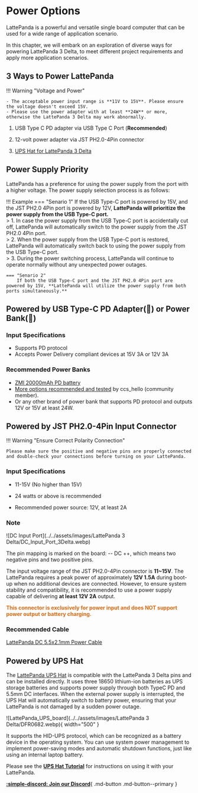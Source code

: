 # Power Options

LattePanda is a powerful and versatile single board computer that can be used for a wide range of application scenario.

In this chapter, we will embark on an exploration of diverse ways for powering LattePanda 3 Delta, to meet different project requirements and apply more application scenarios.

## 3 Ways to Power LattePanda

!!! Warning "Voltage and Power"

    - The acceptable power input range is **11V to 15V**. Please ensure the voltage doesn't exceed 15V.
    - Please use the power adapter with at least **24W** or more, otherwise the LattePanda 3 Delta may work abnormally.

1. USB Type C PD adapter via USB Type C Port (**Recommended**)

2. 12-volt power adapter  via  JST PH2.0-4Pin connector

3. [UPS Hat for LattePanda 3 Delta](https://www.dfrobot.com/product-2735.html)

## Power Supply Priority

LattePanda has a preference for using the power supply from the port with a higher voltage. The power supply selection process is as follows:

!!! Example
    === "Senario 1"
        If the USB Type-C port is powered by 15V, and the JST PH2.0 4Pin port is powered by 12V, **LattePanda will prioritize the power supply from the USB Type-C port.**<br>
        > 1. In case the power supply from the USB Type-C port is accidentally cut off, LattePanda will automatically switch to the power supply from the JST PH2.0 4Pin port.<br>
        > 2. When the power supply from the USB Type-C port is restored, LattePanda will automatically switch back to using the power supply from the USB Type-C port.<br>
        > 3. During the power switching process, LattePanda will continue to operate normally without any unexpected power outages.

    === "Senario 2"
        If both the USB Type-C port and the JST PH2.0 4Pin port are powered by 15V, **LattePanda will utilize the power supply from both ports simultaneously.**

## Powered by USB Type-C PD Adapter(🔌) or Power Bank(🔋)

### Input Specifications

* Supports PD protocol
* Accepts Power Delivery compliant devices at 15V 3A or 12V 3A

### Recommended Power Banks

* [ZMI 20000mAh PD battery](https://www.amazon.com/ZMI-Pixelbook-Nintendo-External-Powerbank/dp/B072BD98CM/ref=sr_1_1?dchild=1&keywords=ZMI&qid=1600766468&sr=8-1)
* [More options recommended and tested](https://www.lattepanda.com/topic-f23t17787.html) by ccs_hello (community member).
* Or any other brand of power bank that supports PD protocol and outputs 12V or 15V at least 24W.

## Powered by JST PH2.0-4Pin Input Connector

!!! Warning "Ensure Correct Polarity Connection"

    Please make sure the positive and negative pins are properly connected and double-check your connections before turning on your LattePanda.

### Input Specifications

- 11-15V (No higher than 15V)

- 24 watts or above is recommended 

- Recommended power source: 12V, at least 2A

### Note

![DC Input Port](../../assets/images/LattePanda 3 Delta/DC_Input_Port_3Delta.webp) 


The pin mapping is marked on the board: -- DC ++, which means two negative pins and two positive pins.

The input voltage range of the JST PH2.0-4Pin connector is **11~15V**.
The LattePanda requires a peak power of approximately **12V 1.5A** during boot-up when no additional devices are connected. However, to ensure system stability and compatibility, it is recommended to use a power supply capable of delivering **at least 12V 2A** output.

<span style="color: rgba(225, 103, 13);">**This connector is exclusively for power input and does NOT support power output or battery charging.**</span>

### Recommended Cable

[LattePanda DC 5.5x2.1mm Power Cable](https://www.dfrobot.com/product-2624.html)




## Powered by UPS Hat

The [LattePanda UPS Hat](https://www.dfrobot.com/product-2735.html) is compatible with the LattePanda 3 Delta pins and can be installed directly. It uses three 18650 lithium-ion batteries as UPS storage batteries and supports power supply through both TypeC PD and 5.5mm DC interfaces. When the external power supply is interrupted, the UPS Hat will automatically switch to battery power, ensuring that your LattePanda is not damaged by a sudden power outage.

![LattePanda_UPS_board](../../assets/images/LattePanda 3 Delta/DFR0682.webp){ width="500" } 

It supports the HID-UPS protocol, which can be recognized as a battery device in the operating system. You can use system power management to implement power-saving modes and automatic shutdown functions, just like using an internal laptop battery.

Please see the [**UPS Hat Tutorial**](https://wiki.dfrobot.com/SKU_DFR0682_LattePanda_Alpha_Delta_UPS_Hat) for instructions on using it with your LattePanda.



[**:simple-discord: Join our Discord**](https://discord.gg/k6YPYQgmHt){ .md-button .md-button--primary }